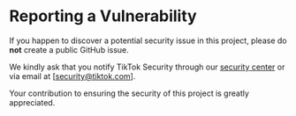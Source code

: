# Reporting a Vulnerability
If you happen to discover a potential security issue in this project, please do **not** create a public GitHub issue.

We kindly ask that you notify TikTok Security through our [security center](https://hackerone.com/tiktok) or via email at [security@tiktok.com].

Your contribution to ensuring the security of this project is greatly appreciated.